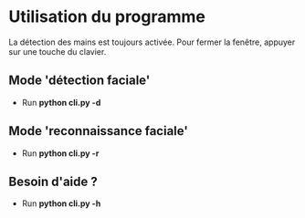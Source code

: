 # Utilisation du programme

La détection des mains est toujours activée.
Pour fermer la fenêtre, appuyer sur une touche du clavier.

## Mode 'détection faciale'

* Run **python cli.py -d**

## Mode 'reconnaissance faciale'

* Run **python cli.py -r**

## Besoin d'aide ?

* Run **python cli.py -h**
